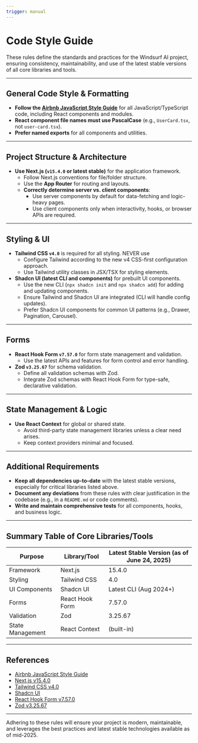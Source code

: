```yaml
---
trigger: manual
---
```


# Code Style Guide

These rules define the standards and practices for the Windsurf AI project, ensuring consistency, maintainability, and use of the latest stable versions of all core libraries and tools.

---

## General Code Style & Formatting

- **Follow the [Airbnb JavaScript Style Guide](https://github.com/airbnb/javascript)** for all JavaScript/TypeScript code, including React components and modules.
- **React component file names must use PascalCase** (e.g., `UserCard.tsx`, not `user-card.tsx`).
- **Prefer named exports** for all components and utilities.

---

## Project Structure & Architecture

- **Use Next.js (`v15.4.0` or latest stable)** for the application framework.
  - Follow Next.js conventions for file/folder structure.
  - Use the **App Router** for routing and layouts.
  - **Correctly determine server vs. client components**:
    - Use server components by default for data-fetching and logic-heavy pages.
    - Use client components only when interactivity, hooks, or browser APIs are required.

---

## Styling & UI

- **Tailwind CSS `v4.0`** is required for all styling. NEVER use
  - Configure Tailwind according to the new v4 CSS-first configuration approach.
  - Use Tailwind utility classes in JSX/TSX for styling elements.
- **Shadcn UI (latest CLI and components)** for prebuilt UI components.
  - Use the new CLI (`npx shadcn init` and `npx shadcn add`) for adding and updating components.
  - Ensure Tailwind and Shadcn UI are integrated (CLI will handle config updates).
  - Prefer Shadcn UI components for common UI patterns (e.g., Drawer, Pagination, Carousel).

---

## Forms

- **React Hook Form `v7.57.0`** for form state management and validation.
  - Use the latest APIs and features for form control and error handling.
- **Zod `v3.25.67`** for schema validation.
  - Define all validation schemas with Zod.
  - Integrate Zod schemas with React Hook Form for type-safe, declarative validation.

---

## State Management & Logic

- **Use React Context** for global or shared state.
  - Avoid third-party state management libraries unless a clear need arises.
  - Keep context providers minimal and focused.

---

## Additional Requirements

- **Keep all dependencies up-to-date** with the latest stable versions, especially for critical libraries listed above.
- **Document any deviations** from these rules with clear justification in the codebase (e.g., in a `README.md` or code comments).
- **Write and maintain comprehensive tests** for all components, hooks, and business logic.

---

## Summary Table of Core Libraries/Tools

| Purpose          | Library/Tool    | Latest Stable Version (as of June 24, 2025) |
| ---------------- | --------------- | ------------------------------------------- |
| Framework        | Next.js         | 15.4.0                                      |
| Styling          | Tailwind CSS    | 4.0                                         |
| UI Components    | Shadcn UI       | Latest CLI (Aug 2024+)                      |
| Forms            | React Hook Form | 7.57.0                                      |
| Validation       | Zod             | 3.25.67                                     |
| State Management | React Context   | (built-in)                                  |

---

## References

- [Airbnb JavaScript Style Guide](https://github.com/airbnb/javascript)
- [Next.js v15.4.0](https://nextjs.org/)
- [Tailwind CSS v4.0](https://tailwindcss.com/)
- [Shadcn UI](https://ui.shadcn.com/)
- [React Hook Form v7.57.0](https://react-hook-form.com/)
- [Zod v3.25.67](https://zod.dev/)

---

Adhering to these rules will ensure your project is modern, maintainable, and leverages the best practices and latest stable technologies available as of mid-2025.
